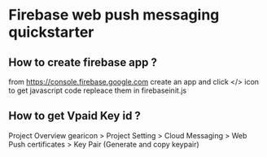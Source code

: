 #  Firebase web push messaging quickstarter

  ## How to create firebase app ?
  
  from https://console.firebase.google.com create an app and click </> icon to get javascript code repleace them in firebaseinit.js
  
  ## How to get Vpaid Key id ?
   Project Overview gearicon > Project Setting > Cloud Messaging > Web Push certificates > Key Pair (Generate and copy keypair)
